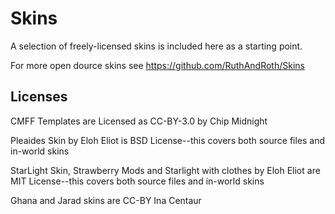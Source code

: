 # Skins

A selection of freely-licensed skins is included here as a starting point.

For more open dource skins see https://github.com/RuthAndRoth/Skins

## Licenses

CMFF Templates are Licensed as CC-BY-3.0 by Chip Midnight

Pleaides Skin by Eloh Eliot is BSD License--this covers both source files
and in-world skins

StarLight Skin, Strawberry Mods and Starlight with clothes by Eloh Eliot
are MIT License--this covers both source files and in-world skins

Ghana and Jarad skins are CC-BY Ina Centaur
